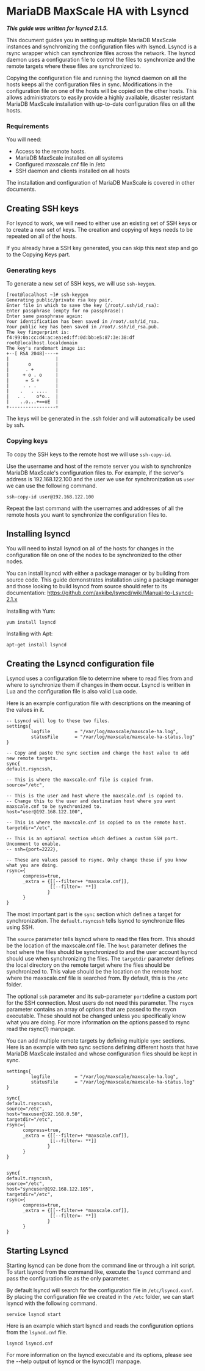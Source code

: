 # MariaDB MaxScale HA with Lsyncd

***This guide was written for lsyncd 2.1.5.***

This document guides you in setting up multiple MariaDB MaxScale instances and synchronizing the configuration files with lsyncd. Lsyncd is a rsync wrapper which can synchronize files across the network. The lsyncd daemon uses a configuration file to control the files to synchronize and the remote targets where these files are synchronized to.

Copying the configuration file and running the lsyncd daemon on all the hosts keeps all the configuration files in sync. Modifications in the configuration file on one of the hosts will be copied on the other hosts. This allows administrators to easily provide a highly available, disaster resistant MariaDB MaxScale installation with up-to-date configuration files on all the hosts.

### Requirements
You will need:

*  Access to the remote hosts.
*  MariaDB MaxScale installed on all systems
*  Configured maxscale.cnf file in /etc
*  SSH daemon and clients installed on all hosts

The installation and configuration of MariaDB MaxScale is covered in other documents.

## Creating SSH keys

For lsyncd to work, we will need to either use an existing set of SSH keys or to create a new set of keys. The creation and copying of keys needs to be repeated on all of the hosts.

If you already have a SSH key generated, you can skip this next step and go to the Copying Keys part.

### Generating keys

To generate a new set of SSH keys, we will use `ssh-keygen`.

```
[root@localhost ~]# ssh-keygen 
Generating public/private rsa key pair.
Enter file in which to save the key (/root/.ssh/id_rsa): 
Enter passphrase (empty for no passphrase): 
Enter same passphrase again: 
Your identification has been saved in /root/.ssh/id_rsa.
Your public key has been saved in /root/.ssh/id_rsa.pub.
The key fingerprint is:
f4:99:0a:cc:d4:ac:ea:ed:ff:0d:bb:e5:87:3e:38:df root@localhost.localdomain
The key's randomart image is:
+--[ RSA 2048]----+
|                 |
|       o         |
|      . +        |
|     + o . o     |
|      = S +      |
|     . . .       |
|    .   . ....   |
|   . .    o*o..  |
|    ..o...+==oE  |
+-----------------+

```

The keys will be generated in the .ssh folder and will automatically be used by ssh.

### Copying keys

To copy the SSH keys to the remote host we will use `ssh-copy-id`.

Use the username and host of the remote server you wish to synchronize MariaDB MaxScale's configuration files to. For example, if the server's address is 192.168.122.100 and the user we use for synchronization us `user` we can use the following command.

```
ssh-copy-id user@192.168.122.100
```

Repeat the last command with the usernames and addresses of all the remote hosts you want to synchronize the configuration files to.

## Installing lsyncd

You will need to install lsyncd on all of the hosts for changes in the configuration file on one of the nodes to be synchronized to the other nodes.

You can install lsyncd with either a package manager or by building from source code. This guide demonstrates installation using a package manager and those looking to build lsyncd from source should refer to its documentation: https://github.com/axkibe/lsyncd/wiki/Manual-to-Lsyncd-2.1.x

Installing with Yum:

```
yum install lsyncd
```

Installing with Apt:

```
apt-get install lsyncd
```

## Creating the Lsyncd configuration file

Lsyncd uses a configuration file to determine where to read files from and where to synchronize them if changes in them occur. Lsyncd is written in Lua and the configuration file is also valid Lua code.

Here is an example configuration file with descriptions on the meaning of the values in it.

```
-- Lsyncd will log to these two files.
settings{
         logfile         = "/var/log/maxscale/maxscale-ha.log",
         statusFile      = "/var/log/maxscale/maxscale-ha-status.log"
}

-- Copy and paste the sync section and change the host value to add new remote targets.
sync{
default.rsyncssh,

-- This is where the maxscale.cnf file is copied from.
source="/etc", 

-- This is the user and host where the maxscale.cnf is copied to.
-- Change this to the user and destination host where you want maxscale.cnf to be synchronized to.
host="user@192.168.122.100", 

-- This is where the maxscale.cnf is copied to on the remote host.
targetdir="/etc", 

-- This is an optional section which defines a custom SSH port. Uncomment to enable.
-- ssh={port=2222}, 

-- These are values passed to rsync. Only change these if you know what you are doing.
rsync={
      compress=true,
	  _extra = {[[--filter=+ *maxscale.cnf]],
                [[--filter=- **]]
               }
      }
}
```

The most important part is the `sync` section which defines a target for synchronization. The `default.rsyncssh` tells lsyncd to synchronize files using SSH.

The `source` parameter tells lsyncd where to read the files from. This should be the location of the maxscale.cnf file. The `host` parameter defines the host where the files should be synchronized to and the user account lsyncd should use when synchronizing the files. The `targetdir` parameter defines the local directory on the remote target where the files should be synchronized to. This value should be the location on the remote host where the maxscale.cnf file is searched from. By default, this is the `/etc` folder.

The optional `ssh` parameter and its sub-parameter `port`define a custom port for the SSH connection. Most users do not need this parameter. The `rsycn` parameter contains an array of options that are passed to the rsycn executable. These should not be changed unless you specifically know what you are doing. For more information on the options passed to rsync read the rsync(1) manpage.

You can add multiple remote targets by defining multiple `sync` sections. Here is an example with two sync sections defining different hosts that have MariaDB MaxScale installed and whose configuration files should be kept in sync.

```
settings{
         logfile         = "/var/log/maxscale/maxscale-ha.log",
         statusFile      = "/var/log/maxscale/maxscale-ha-status.log"
}

sync{
default.rsyncssh,
source="/etc", 
host="maxuser@192.168.0.50", 
targetdir="/etc", 
rsync={
      compress=true,
	  _extra = {[[--filter=+ *maxscale.cnf]],
                [[--filter=- **]]
               }
      }
}


sync{
default.rsyncssh,
source="/etc", 
host="syncuser@192.168.122.105", 
targetdir="/etc", 
rsync={
      compress=true,
	  _extra = {[[--filter=+ *maxscale.cnf]],
                [[--filter=- **]]
               }
      }
}
```

## Starting Lsyncd

Starting lsyncd can be done from the command line or through a init script. To start lsyncd from the command like, execute the `lsyncd` command and pass the configuration file as the only parameter.

By default lsyncd will search for the configuration file in `/etc/lsyncd.conf`. By placing the configuration file we created in the `/etc` folder, we can start lsyncd with the following command.

```
service lsyncd start
```

Here is an example which start lsyncd and reads the configuration options from the `lsyncd.cnf` file.

```
lsyncd lsyncd.cnf
```

For more information on the lsyncd executable and its options, please see the --help output of lsyncd or the lsyncd(1) manpage.

